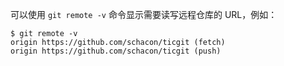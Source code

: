 可以使用 `git remote -v` 命令显示需要读写远程仓库的 URL，例如：

```shell
$ git remote -v
origin https://github.com/schacon/ticgit (fetch)
origin https://github.com/schacon/ticgit (push)
```

